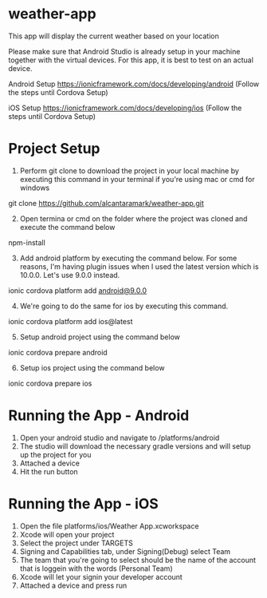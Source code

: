 # weather-app
This app will display the current weather based on your location

Please make sure that Android Studio is already setup in your machine together with the virtual devices. For this app, it is 
best to test on an actual device. 

Android Setup
https://ionicframework.com/docs/developing/android (Follow the steps until Cordova Setup)

iOS Setup
https://ionicframework.com/docs/developing/ios (Follow the steps until Cordova Setup)

# Project Setup
1. Perform git clone to download the project in your local machine by executing this command in your terminal if you're using mac or cmd for windows

git clone https://github.com/alcantaramark/weather-app.git

2. Open termina or cmd on the folder where the project was cloned and execute the command below

npm-install

3. Add android platform by executing the command below. For some reasons, I'm having plugin issues when I used the latest version which is 10.0.0. Let's use 9.0.0 instead.

ionic cordova platform add android@9.0.0

4. We're going to do the same for ios by executing this command.

ionic cordova platform add ios@latest

5. Setup android project using the command below

ionic cordova prepare android

6. Setup ios project using the command below

ionic cordova prepare ios

# Running the App - Android
1. Open your android studio and navigate to /platforms/android
2. The studio will download the necessary gradle versions and will setup up the project for you
3. Attached a device
4. Hit the run button

# Running the App - iOS
1. Open the file platforms/ios/Weather App.xcworkspace
2. Xcode will open your project
3. Select the project under TARGETS
4. Signing and Capabilities tab, under Signing(Debug) select Team
5. The team that you're going to select should be the name of the account that is loggein with the words (Personal Team)
6. Xcode will let your signin your developer account
7. Attached a device and press run




